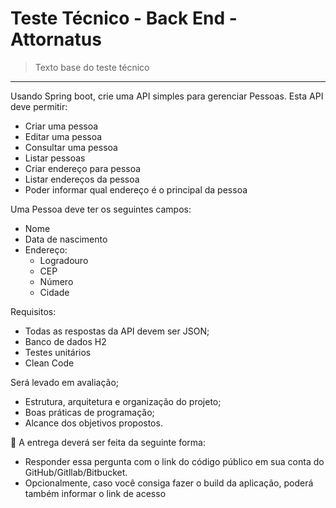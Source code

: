 # Teste Técnico - Back End - Attornatus

> Texto base do teste técnico

----------------

Usando Spring boot, crie uma API simples para gerenciar Pessoas. Esta API deve permitir:

- Criar uma pessoa
- Editar uma pessoa
- Consultar uma pessoa
- Listar pessoas
- Criar endereço para pessoa
- Listar endereços da pessoa
- Poder informar qual endereço é o principal da pessoa

Uma Pessoa deve ter os seguintes campos:

- Nome
- Data de nascimento
- Endereço:
    - Logradouro
    - CEP
    - Número
    - Cidade

Requisitos:

- Todas as respostas da API devem ser JSON;
- Banco de dados H2
- Testes unitários
- Clean Code

Será levado em avaliação;

- Estrutura, arquitetura e organização do projeto;
- Boas práticas de programação;
- Alcance dos objetivos propostos.

📩 A entrega deverá ser feita da seguinte forma:

- Responder essa pergunta com o link do código público em sua conta do GitHub/Gitllab/Bitbucket.
- Opcionalmente, caso você consiga fazer o build da aplicação, poderá também informar o link de acesso